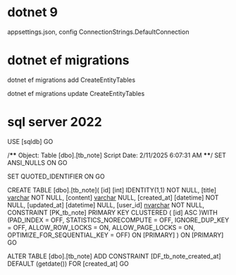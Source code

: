 # dotnet 9

appsettings.json, config ConnectionStrings.DefaultConnection

# dotnet ef migrations

dotnet ef migrations add CreateEntityTables

dotnet ef migrations update CreateEntityTables

# sql server 2022

USE [sqldb]
GO

/**\*\*** Object: Table [dbo].[tb_note] Script Date: 2/11/2025 6:07:31 AM **\*\***/
SET ANSI_NULLS ON
GO

SET QUOTED_IDENTIFIER ON
GO

CREATE TABLE [dbo].[tb_note](
[id] [int] IDENTITY(1,1) NOT NULL,
[title] [varchar](10) NOT NULL,
[content] [varchar](100) NULL,
[created_at] [datetime] NOT NULL,
[updated_at] [datetime] NULL,
[user_id] [nvarchar](450) NOT NULL,
CONSTRAINT [PK_tb_note] PRIMARY KEY CLUSTERED
(
[id] ASC
)WITH (PAD_INDEX = OFF, STATISTICS_NORECOMPUTE = OFF, IGNORE_DUP_KEY = OFF, ALLOW_ROW_LOCKS = ON, ALLOW_PAGE_LOCKS = ON, OPTIMIZE_FOR_SEQUENTIAL_KEY = OFF) ON [PRIMARY]
) ON [PRIMARY]
GO

ALTER TABLE [dbo].[tb_note] ADD CONSTRAINT [DF_tb_note_created_at] DEFAULT (getdate()) FOR [created_at]
GO
